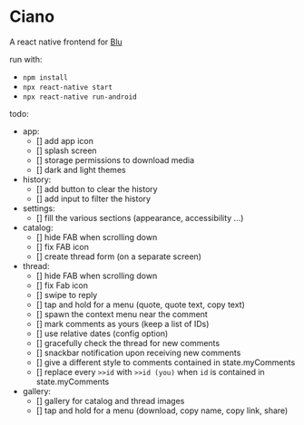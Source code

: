 # Ciano

A react native frontend for [Blu](https://github.com/diegostafa/blu)

run with:
- `npm install`
- `npx react-native start`
- `npx react-native run-android`

todo:
- app:
    - [] add app icon
    - [] splash screen
    - [] storage permissions to download media
    - [] dark and light themes
- history:
    - [] add button to clear the history
    - [] add input to filter the history
- settings:
    - [] fill the various sections (appearance, accessibility ...)
- catalog:
    - [] hide FAB when scrolling down
    - [] fix FAB icon
    - [] create thread form (on a separate screen)
- thread:
    - [] hide FAB when scrolling down
    - [] fix Fab icon
    - [] swipe to reply
    - [] tap and hold for a menu (quote, quote text, copy text)
    - [] spawn the context menu near the comment
    - [] mark comments as yours (keep a list of IDs)
    - [] use relative dates (config option)
    - [] gracefully check the thread for new comments
    - [] snackbar notification upon receiving new comments
    - [] give a different style to comments contained in state.myComments
    - [] replace every `>>id` with `>>id (you)` when `id` is contained in state.myComments
- gallery:
    - [] gallery for catalog and thread images
    - [] tap and hold for a menu (download, copy name, copy link, share)